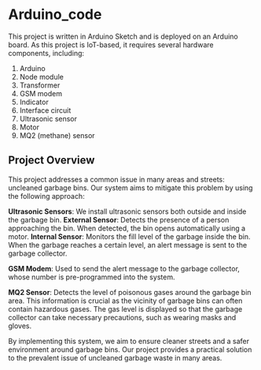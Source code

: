 # Arduino_code

This project is written in Arduino Sketch and is deployed on an Arduino board. As this project is IoT-based, it requires several hardware components, including:

1. Arduino
2. Node module
3. Transformer
4. GSM modem
5. Indicator
6. Interface circuit
7. Ultrasonic sensor
8. Motor
9. MQ2 (methane) sensor

## Project Overview

This project addresses a common issue in many areas and streets: uncleaned garbage bins. Our system aims to mitigate this problem by using the following approach:

  **Ultrasonic Sensors**: We install ultrasonic sensors both outside and inside the garbage bin. 
  **External Sensor**: Detects the presence of a person approaching the bin. When detected, the bin opens automatically using a motor.
  **Internal Sensor**: Monitors the fill level of the garbage inside the bin. When the garbage reaches a certain level, an alert message is sent to the garbage collector.

  **GSM Modem**: Used to send the alert message to the garbage collector, whose number is pre-programmed into the system.

  **MQ2 Sensor**: Detects the level of poisonous gases around the garbage bin area. This information is crucial as the vicinity of garbage bins can often contain hazardous gases. The gas level is displayed so that the garbage collector can take necessary precautions, such as wearing masks and gloves.

By implementing this system, we aim to ensure cleaner streets and a safer environment around garbage bins. Our project provides a practical solution to the prevalent issue of uncleaned garbage waste in many areas.
